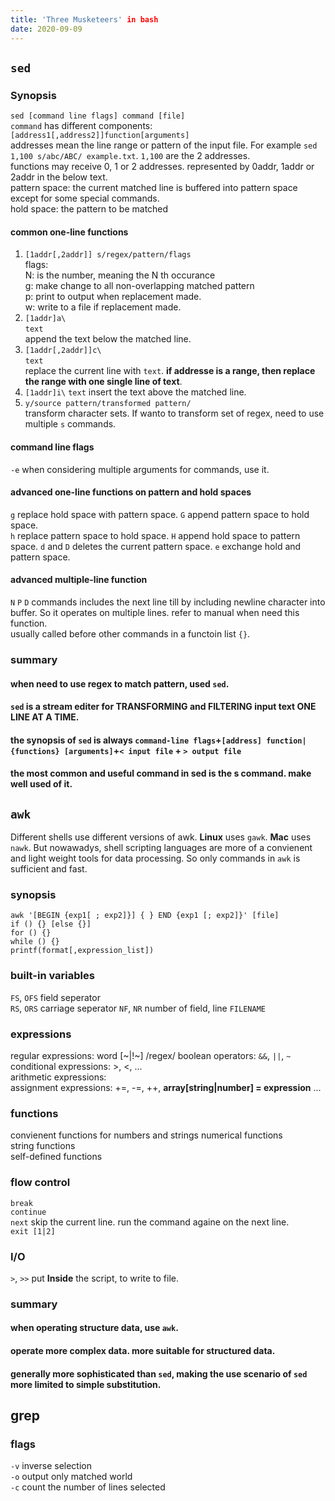 ```yaml
---
title: 'Three Musketeers' in bash
date: 2020-09-09
---
```

## `sed`
### Synopsis
`sed [command line flags] command [file]`  
`command` has different components: `[address1[,address2]]function[arguments]`  
addresses mean the line range or pattern of the input file. For example `sed 1,100 s/abc/ABC/ example.txt`. `1,100` are the 2 addresses.  
functions may receive 0, 1 or 2 addresses. represented by 0addr, 1addr or 2addr in the below text.  
pattern space: the current matched line is buffered into pattern space except for some special commands.  
hold space: the pattern to be matched
#### common one-line functions
1. `[1addr[,2addr]] s/regex/pattern/flags`  
flags:  
N: is the number, meaning the N th occurance  
g: make change to all non-overlapping matched pattern  
p: print to output when replacement made.  
w: write to a file if replacement made.  
2. `[1addr]a\`  
`text`  
append the text below the matched line.
3. `[1addr[,2addr]]c\`  
`text`  
replace the current line with `text`. **if addresse is a range, then replace the range with one single line of text**. 
4. `[1addr]i\`
`text`
insert the text above the matched line.
5. `y/source pattern/transformed pattern/`  
transform character sets. If wanto to transform set of regex, need to use multiple `s` commands.
#### command line flags
`-e` when considering multiple arguments for commands, use it.
#### advanced one-line functions on pattern and hold spaces
`g` replace hold space with pattern space. `G` append pattern space to hold space.  
`h` replace pattern space to hold space. `H` append hold space to pattern space.
`d` and `D` deletes the current pattern space.
`e` exchange hold and pattern space.
#### advanced multiple-line function
`N` `P` `D` commands includes the next line till by including newline character into buffer. So it operates on multiple lines. refer to manual when need this function.  
usually called before other commands in a functoin list `{}`.
### summary
#### when need to use regex to match pattern, used `sed`.
#### `sed` is a **stream** editer for **TRANSFORMING** and **FILTERING** input text ONE LINE AT A TIME.
#### the synopsis of `sed` is always `command-line flags`+`[address] function|{functions} [arguments]`+`< input file` + `> output file`
#### the most common and useful command in sed is the s command. make well used of it.

## `awk`

Different shells use different versions of awk. **Linux** uses `gawk`. **Mac** uses `nawk`. But nowawadys, shell scripting languages are more of a convienent and light weight tools for data processing. So only commands in `awk` is sufficient and fast.

### synopsis
`awk '[BEGIN {exp1[ ; exp2]}] { } END {exp1 [; exp2]}' [file]`  
`if () {} [else {}]`  
`for () {}`  
`while () {}`  
`printf(format[,expression_list])`

### built-in variables
`FS`, `OFS` field seperator  
`RS`, `ORS` carriage seperator
`NF`, `NR`  number of field, line
`FILENAME`  
### expressions
regular expressions: word [~|!~] /regex/
boolean operators: `&&`, `||`, `~`  
conditional expressions:  >, <, ...  
arithmetic expressions:  
assignment expressions: +=, -=, ++, **array[string|number] = expression** ...  
### functions
convienent functions for numbers and strings
numerical functions  
string functions  
self-defined functions
### flow control
`break`  
`continue`  
`next` skip the current line. run the command againe on the next line.   
`exit [1|2]`
### I/O
`>`, `>>` put **Inside** the script, to write to file.
### summary
#### when operating structure data, use `awk`.
#### operate more complex data. more suitable for structured data.
#### generally more sophisticated than `sed`, making the use scenario of `sed` more limited to simple substitution.

## grep

### flags
`-v` inverse selection  
`-o` output only matched world  
`-c` count the number of lines selected  



